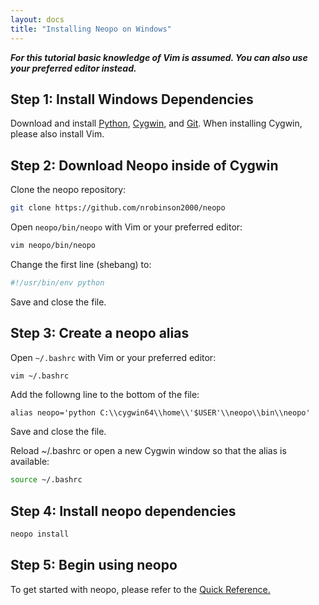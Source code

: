 ```yaml
---
layout: docs
title: "Installing Neopo on Windows"
---
```


***For this tutorial basic knowledge of Vim is assumed. You can also use your preferred editor instead.***

## Step 1: Install Windows Dependencies

Download and install [Python](https://www.python.org/downloads/windows/), [Cygwin](https://www.cygwin.com/setup-x86_64.exe), and [Git](https://git-scm.com/download/win). When installing Cygwin, please also install Vim.

## Step 2: Download Neopo inside of Cygwin

Clone the neopo repository:

```bash
git clone https://github.com/nrobinson2000/neopo
```

Open `neopo/bin/neopo` with Vim or your preferred editor:

```bash
vim neopo/bin/neopo
```

Change the first line (shebang) to:

```bash
#!/usr/bin/env python
```

Save and close the file.

## Step 3: Create a neopo alias

Open `~/.bashrc` with Vim or your preferred editor:

```bash
vim ~/.bashrc
```

Add the followng line to the bottom of the file:

```
alias neopo='python C:\\cygwin64\\home\\'$USER'\\neopo\\bin\\neopo'
```

Save and close the file.

Reload ~/.bashrc or open a new Cygwin window so that the alias is available:

```bash
source ~/.bashrc
```

## Step 4: Install neopo dependencies

```bash
neopo install
```

## Step 5: Begin using neopo

To get started with neopo, please refer to the [Quick Reference.](quick-docs.html)

